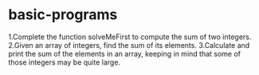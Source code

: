 # basic-programs
1.Complete the function solveMeFirst to compute the sum of two integers.
2.Given an array of integers, find the sum of its elements.
3.Calculate and print the sum of the elements in an array, keeping in mind that some of those integers may be quite large.

